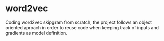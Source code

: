 # word2vec

Coding word2vec skipgram from scratch, the project follows an object oriented aproach in order to reuse code when keeping track of inputs and gradients as model definition. 

